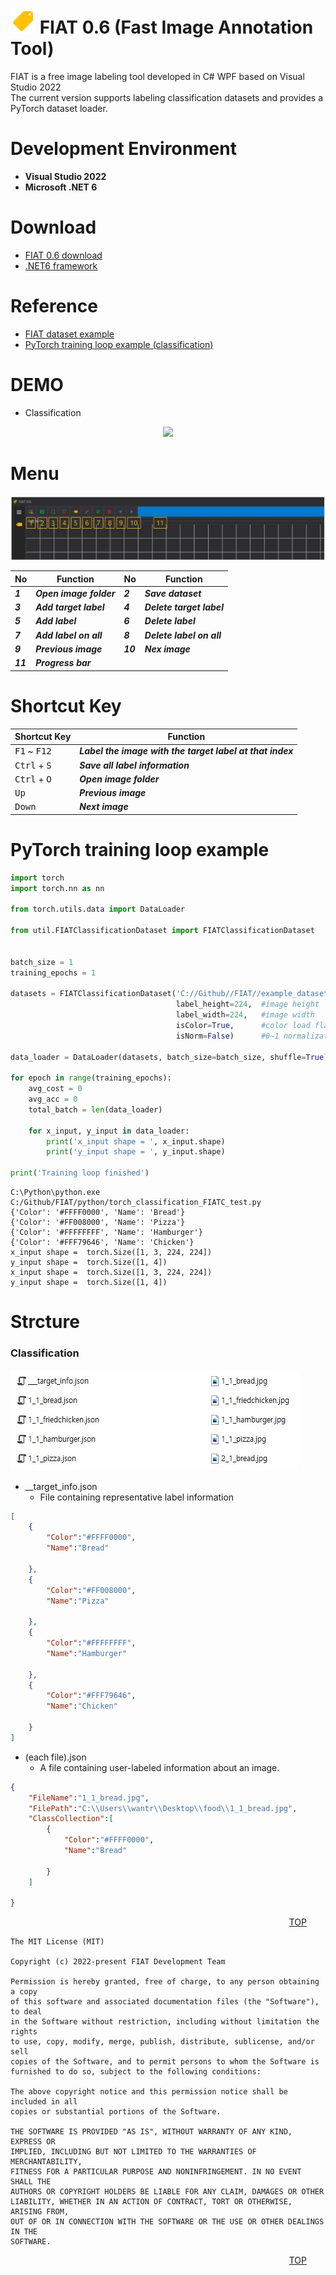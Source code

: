 <img src="https://github.com/gellston/FIAT-Release/blob/main/snapshoot/icons8_price_tag_96px.png?raw=true" width=40 height=40></img>
FIAT 0.6 (Fast Image Annotation Tool)
=======================

FIAT is a free image labeling tool developed in C# WPF based on Visual Studio 2022 <br/>
The current version supports labeling classification datasets and provides a PyTorch dataset loader.

Development Environment
=======================
 - **Visual Studio 2022**
 - **Microsoft .NET 6**


Download
=======================

- <a href="https://github.com/gellston/FIAT-Release/releases/download/0.6/FIAT.exe" target="_blank">FIAT 0.6 download</a>
- <a href="https://dotnet.microsoft.com/en-us/download/dotnet/thank-you/runtime-desktop-6.0.2-windows-x64-installer" target="_blank">.NET6 framework</a>

Reference
=======================
- <a href="https://github.com/gellston/FIAT/tree/main/example_dataset" target="_blank">FIAT dataset example</a>
- <a href="https://github.com/gellston/FIAT/blob/main/python/torch_classification_FIATC_test.py" target="_blank">PyTorch training loop example (classification)</a>

DEMO
=======================
- Classification
<center>
<img src="https://github.com/gellston/FIAT-Release/blob/main/snapshoot/FIAT-example.gif?raw=true"></img>
</center>

Menu
=======================
<center>
<img src="https://github.com/gellston/FIAT-Release/blob/0.7/snapshoot/how%20to%20use%20and%20shortcut%20key.jpg?raw=true"></img>
</center>

| No | Function | No | Function |
|---|---|---|---|
| ***1*** | ***Open image folder*** | ***2*** | ***Save dataset*** |
| ***3*** | ***Add target label*** | ***4*** | ***Delete target label*** |
| ***5*** | ***Add label*** | ***6*** | ***Delete label*** |
| ***7*** | ***Add label on all*** | ***8*** | ***Delete label on all*** |
| ***9*** | ***Previous image*** | ***10*** | ***Nex image*** |
| ***11*** | ***Progress bar*** |  |  |

Shortcut Key
=======================
| Shortcut Key | Function |
|---|---|
| <kbd>F1</kbd> ~ <kbd>F12</kbd> | ***Label the image with the target label at that index*** |
| <kbd>Ctrl</kbd> + <kbd>S</kbd> | ***Save all label information*** |
| <kbd>Ctrl</kbd> + <kbd>O</kbd> | ***Open image folder*** |
| <kbd>Up</kbd> | ***Previous image*** |
| <kbd>Down</kbd> | ***Next image***  |

PyTorch training loop example
=======================
``` python
import torch
import torch.nn as nn

from torch.utils.data import DataLoader

from util.FIATClassificationDataset import FIATClassificationDataset


batch_size = 1
training_epochs = 1

datasets = FIATClassificationDataset('C://Github//FIAT//example_dataset//food//',   #FIAT dataset path
                                     label_height=224,  #image height
                                     label_width=224,   #image width
                                     isColor=True,      #color load flag
                                     isNorm=False)      #0~1 normalization flag

data_loader = DataLoader(datasets, batch_size=batch_size, shuffle=True)

for epoch in range(training_epochs):
    avg_cost = 0
    avg_acc = 0
    total_batch = len(data_loader)

    for x_input, y_input in data_loader:
        print('x_input shape = ', x_input.shape)
        print('y_input shape = ', y_input.shape)

print('Training loop finished')

```
``` console
C:\Python\python.exe C:/Github/FIAT/python/torch_classification_FIATC_test.py
{'Color': '#FFFF0000', 'Name': 'Bread'}
{'Color': '#FF008000', 'Name': 'Pizza'}
{'Color': '#FFFFFFFF', 'Name': 'Hamburger'}
{'Color': '#FFF79646', 'Name': 'Chicken'}
x_input shape =  torch.Size([1, 3, 224, 224])
y_input shape =  torch.Size([1, 4])
x_input shape =  torch.Size([1, 3, 224, 224])
y_input shape =  torch.Size([1, 4])
```


Strcture
=======================
### Classification
<img src="https://github.com/gellston/FIAT-Release/blob/main/snapshoot/snapshot1.jpg?raw=true"></img>

- __target_info.json 
    - File containing representative label information
```json
[
    {
        "Color":"#FFFF0000",
        "Name":"Bread"
        
    },
    {
        "Color":"#FF008000",
        "Name":"Pizza"
        
    },
    {
        "Color":"#FFFFFFFF",
        "Name":"Hamburger"
        
    },
    {
        "Color":"#FFF79646",
        "Name":"Chicken"
        
    }
]
```

- (each file).json 
    - A file containing user-labeled information about an image.
```json
{
    "FileName":"1_1_bread.jpg",
    "FilePath":"C:\\Users\\wantr\\Desktop\\food\\1_1_bread.jpg",
    "ClassCollection":[
        {
            "Color":"#FFFF0000",
            "Name":"Bread"
            
        }
    ]
    
}
```




<div style="text-align: right; margin-right:30px;"> 

[TOP](#vision-studio) 

</div>

```
The MIT License (MIT)

Copyright (c) 2022-present FIAT Development Team

Permission is hereby granted, free of charge, to any person obtaining a copy
of this software and associated documentation files (the "Software"), to deal
in the Software without restriction, including without limitation the rights
to use, copy, modify, merge, publish, distribute, sublicense, and/or sell
copies of the Software, and to permit persons to whom the Software is
furnished to do so, subject to the following conditions:

The above copyright notice and this permission notice shall be included in all
copies or substantial portions of the Software.

THE SOFTWARE IS PROVIDED "AS IS", WITHOUT WARRANTY OF ANY KIND, EXPRESS OR
IMPLIED, INCLUDING BUT NOT LIMITED TO THE WARRANTIES OF MERCHANTABILITY,
FITNESS FOR A PARTICULAR PURPOSE AND NONINFRINGEMENT. IN NO EVENT SHALL THE
AUTHORS OR COPYRIGHT HOLDERS BE LIABLE FOR ANY CLAIM, DAMAGES OR OTHER
LIABILITY, WHETHER IN AN ACTION OF CONTRACT, TORT OR OTHERWISE, ARISING FROM,
OUT OF OR IN CONNECTION WITH THE SOFTWARE OR THE USE OR OTHER DEALINGS IN THE
SOFTWARE.
```
<div style="text-align: right; margin-right:30px;"> 

[TOP](#vision-studio) 

</div>